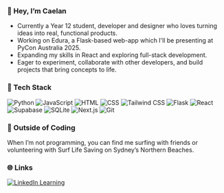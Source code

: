 ### 👋 Hey, I’m Caelan
- Currently a Year 12 student, developer and designer who loves turning ideas into real, functional products. 
- Working on Edura, a Flask-based web-app which I'll be presenting at PyCon Australia 2025. 
- Expanding my skills in React and exploring full-stack development.
- Eager to experiment, collaborate with other developers, and build projects that bring concepts to life.

### 🔧 Tech Stack
![Python](https://img.shields.io/badge/Python-3776AB?logo=python&logoColor=fff)
![JavaScript](https://img.shields.io/badge/JavaScript-F7DF1E?logo=javascript&logoColor=000)
![HTML](https://img.shields.io/badge/HTML-%23E34F26.svg?logo=html5&logoColor=white)
![CSS](https://img.shields.io/badge/CSS-639?logo=css&logoColor=fff)
![Tailwind CSS](https://img.shields.io/badge/Tailwind%20CSS-%2338B2AC.svg?logo=tailwind-css&logoColor=white)
![Flask](https://img.shields.io/badge/Flask-000?logo=flask&logoColor=fff)
![React](https://img.shields.io/badge/React-%2320232a.svg?logo=react&logoColor=%2361DAFB)
![Supabase](https://img.shields.io/badge/Supabase-3FCF8E?logo=supabase&logoColor=fff)
![SQLite](https://img.shields.io/badge/SQLite-%2307405e.svg?logo=sqlite&logoColor=white)
![Next.js](https://img.shields.io/badge/Next.js-black?logo=next.js&logoColor=white)
![Git](https://img.shields.io/badge/Git-F05032?logo=git&logoColor=fff)

### 🌊 Outside of Coding
When I’m not programming, you can find me surfing with friends or volunteering with Surf Life Saving on Sydney’s Northern Beaches.

### 🌐 Links
[![LinkedIn Learning](https://custom-icon-badges.demolab.com/badge/LinkedIn%20Learning-0A66C2?logo=linkedin-white&logoColor=fff)](https://www.linkedin.com/in/caelan-gray-720965229/)


<!--![Caelan's GitHub stats](https://github-readme-stats.vercel.app/api?username=caelan-g&show_icons=true&theme=dark)-->
<!-- [![GitHub Streak](https://streak-stats.demolab.com/?user=caelan-g&theme=dark)](https://git.io/streak-stats)-->
<!---
caelan-g/caelan-g is a ✨ special ✨ repository because its `README.md` (this file) appears on your GitHub profile.
You can click the Preview link to take a look at your changes.
--->
